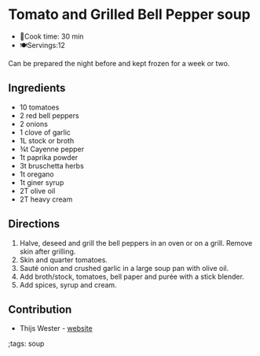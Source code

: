 # Tomato and Grilled Bell Pepper soup

- 🍳Cook time: 30 min
- 🍽️Servings:12

Can be prepared the night before and kept frozen for a week or two.

## Ingredients
- 10 tomatoes
- 2 red bell peppers
- 2 onions
- 1 clove of garlic
- 1L stock or broth
- ¾t Cayenne pepper
- 1t paprika powder
- 3t bruschetta herbs
- 1t oregano
- 1t giner syrup
- 2T olive oil
- 2T heavy cream


## Directions
1. Halve, deseed and grill the bell peppers in an oven or on a grill. Remove skin after grilling.
2. Skin and quarter tomatoes.
3. Sauté onion and crushed garlic in a large soup pan with olive oil.
4. Add broth/stock, tomatoes, bell paper and purée with a stick blender.
5. Add spices, syrup and cream.

## Contribution
- Thijs Wester - [website](https://twester.tk)

;tags: soup
